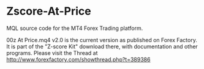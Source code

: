 # Zscore-At-Price
MQL source code for the MT4 Forex Trading platform.

00z At Price.mq4 v2.0 is the current version as published on Forex Factory.
It is part of the "Z-score Kit" download there, with documentation and other programs.
Please visit the Thread at http://www.forexfactory.com/showthread.php?t=389386
